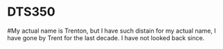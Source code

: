 # DTS350
#My actual name is Trenton, but I have such distain for my actual name, I have gone by Trent for the last decade. I have not looked back since. 